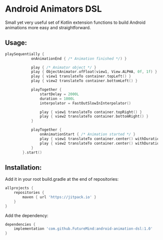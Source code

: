 # Android Animators DSL
Small yet very useful set of Kotlin extension functions to build Android animations more easy and straightforward.

## Usage:

```kotlin
playSequentially {
            onAnimationEnd { /* Animation finished */) }

            play { /* Animator object */ }
            play { ObjectAnimator.ofFloat(view1, View.ALPHA, 0f, 1f) }
            play { view1 translateTo container.topLeft() }
            play { view2 translateTo container.bottomLeft() }

            playTogether {
                startDelay = 2000L
                duration = 1000L
                interpolator = FastOutSlowInInterpolator()

                play { view1 translateTo container.topRight() }
                play { view2 translateTo container.bottomRight() }
            }

            playTogether {
                onAnimationStart { /* Animation started */ }
                play { view1 translateTo container.center() withDuration 2000 withInterpolator OvershootInterpolator() }
                play { view2 translateTo container.center() withDuration 2000 withInterpolator AccelerateDecelerateInterpolator() }
            }
        }.start()
```

## Installation:

Add it in your root build.gradle at the end of repositories:

```groovy
allprojects {
    repositories {
        maven { url 'https://jitpack.io' }
    }
}
```

Add the dependency:

```groovy
dependencies {
    implementation 'com.github.FutureMind:android-animation-dsl:1.0'
}
```